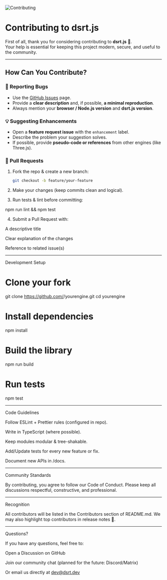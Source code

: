 ![Contributing](https://img.shields.io/badge/Contributions-Welcome-brightgreen.svg)

# Contributing to dsrt.js

First of all, thank you for considering contributing to **dsrt.js** 🎉.  
Your help is essential for keeping this project modern, secure, and useful to the community.

---

## How Can You Contribute?

### 🐛 Reporting Bugs
- Use the [GitHub Issues](https://github.com/projectmydsrt-bro/yourengine/issues) page.  
- Provide a **clear description** and, if possible, **a minimal reproduction**.  
- Always mention your **browser / Node.js version** and **dsrt.js version**.

### 💡 Suggesting Enhancements
- Open a **feature request issue** with the `enhancement` label.  
- Describe the problem your suggestion solves.  
- If possible, provide **pseudo-code or references** from other engines (like Three.js).

### 🔧 Pull Requests
1. Fork the repo & create a new branch:  
   ```bash
   git checkout -b feature/your-feature

2. Make your changes (keep commits clean and logical).


3. Run tests & lint before committing:

npm run lint && npm test


4. Submit a Pull Request with:

A descriptive title

Clear explanation of the changes

Reference to related issue(s)





---

Development Setup

# Clone your fork
git clone https://github.com/<your-username>/yourengine.git
cd yourengine

# Install dependencies
npm install

# Build the library
npm run build

# Run tests
npm test


---

Code Guidelines

Follow ESLint + Prettier rules (configured in repo).

Write in TypeScript (where possible).

Keep modules modular & tree-shakable.

Add/Update tests for every new feature or fix.

Document new APIs in /docs.



---

Community Standards

By contributing, you agree to follow our Code of Conduct.
Please keep all discussions respectful, constructive, and professional.


---

Recognition

All contributors will be listed in the Contributors section of README.md.
We may also highlight top contributors in release notes 🚀.


---

Questions?

If you have any questions, feel free to:

Open a Discussion on GitHub

Join our community chat (planned for the future: Discord/Matrix)

Or email us directly at dev@dsrt.dev
